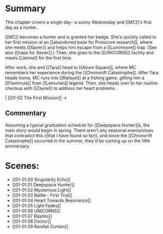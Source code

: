 # Summary
This chapter covers a single day--a sunny Wednesday and [[MC]]'s first day as a hunter..

[[MC]] becomes a hunter and is granted her badge. She's quickly called to her first mission at an [[abandoned base for Protocore research]], where she meets [[Xavier]] and helps him escape from a [[Luminivore]] trap. (See also [[traps for Xavier]].) Then, she goes to the [[UNICORNS]] facility and meets [[Jenna]] for the first time.

After work, she and [[Tara]] head to [[Azure Square]], where MC remembers her experience during the [[Chronorift Catastrophe]]. After Tara heads home, MC runs into [[Rafayel]] at a fishing game, gifting him a [[Flammula]] from [[Lemurian]] legend. Then, she heads over to her routine checkup with [[Zayne]] to address her heart problems.

 | [[01-02 The First Mission]] →
## Commentary
Assuming a typical graduation schedule for [[Deepspace Hunter]]s, the main story would begin in spring. There aren't any seasonal events/clues that contradict this ((that I have found so far)), and since the [[Chronorift Catastrophe]] occurred in the summer, they'd be coming up on the 14th anniversary.
# Scenes:
* [[01-01.00 Singularity Echo]]
* [[01-01.01 Deepspace Hunter]]
* [[01-01.02 Mysterious Light]]
* [[01-01.03 Battle - First Trial]]
* [[01-01.04 Heart Towards Resonance]]
* [[01-01.05 Light Fades]]
* [[01-01.06 UNICORNS]]
* [[01-01.07 Ripples]]
* [[01-01.08 Doctor]]
* [[01-01.09 Rainfall Curtain]]

